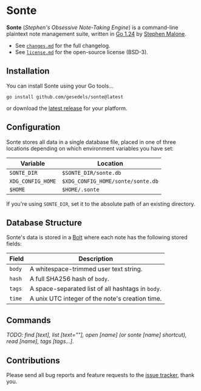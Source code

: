 # Sonte

**Sonte** (*Stephen's Obsessive Note-Taking Engine*) is a command-line plaintext note management suite, written in [Go 1.24][go] by [Stephen Malone][sm].

- See [`changes.md`][ch] for the full changelog.
- See [`license.md`][li] for the open-source license (BSD-3).

## Installation

You can install Sonte using your Go tools...

```
go install github.com/gesedels/sonte@latest
```

or download the [latest release][lr] for your platform.

## Configuration

Sonte stores all data in a single database file, placed in one of three locations depending on which environment variables you have set:

Variable          | Location
----------------- | --------
`SONTE_DIR`       | `$SONTE_DIR/sonte.db`
`XDG_CONFIG_HOME` | `$XDG_CONFIG_HOME/sonte/sonte.db`
`$HOME`           | `$HOME/.sonte`

If you're using `SONTE_DIR`, set it to the absolute path of an existing directory.

## Database Structure

Sonte's data is stored in a [Bolt][bb] where each note has the following stored fields:

Field  | Description 
------ | -----------
`body` | A whitespace-trimmed user text string.
`hash` | A full SHA256 hash of `body`.
`tags` | A space-separated list of all hashtags in `body`.
`time` | A unix UTC integer of the note's creation time.

## Commands

*TODO: find [text], list [text=""], open [name] (or sonte [name] shortcut), read [name], tags [tags...].*

## Contributions

Please send all bug reports and feature requests to the [issue tracker][it], thank you.

[bb]: https://github.com/etcd-io/bbolt
[ch]: https://github.com/gesedels/sonte/blob/main/changes.md
[li]: https://github.com/gesedels/sonte/blob/main/license.md
[go]: https://go.dev/doc/go1.24
[it]: https://github.com/gesedels/sonte/issues
[lr]: https://github.com/gesedels/sonte/releases/latest
[sm]: https://github.com/gesedels
